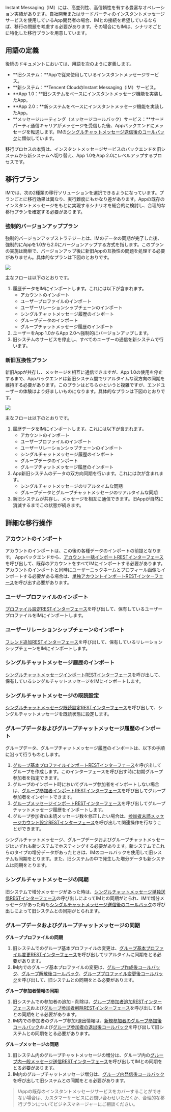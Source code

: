 Instant Messaging（IM）には、高並列性、高信頼性を有する豊富なオペレーション実績があります。自社開発またはサードパーティのインスタントメッセージサービスを使用しているApp開発者の場合、IMとの接続を希望しているならば、移行の問題を考慮する必要があります。その場合にもIMは、シナリオごとに特化した移行プランを用意しています。

## 用語の定義

後続のドキュメントにおいては、用語を次のように定義します。

- **旧システム：**Appで従来使用しているインスタントメッセージサービス。
- **新システム：**Tencent CloudのInstant Messaging（IM）サービス。
- **App 1.0：**旧システムをベースにインスタントメッセージ機能を実装したApp。
- **App 2.0：**新システムをベースにインスタントメッセージ機能を実装したApp。
- **メッセージルーティング（メッセージコールバック）サービス：**サードパーティ通信キャリアがメッセージを受信した後、Appバックエンドにメッセージを転送します。IMの[シングルチャットメッセージ送信後のコールバック](https://intl.cloud.tencent.com/document/product/1047/34365)に類似しています。

移行プロセスの本質は、インスタントメッセージサービスのバックエンドを旧システムから新システムへ切り替え、App 1.0をApp 2.0にレベルアップするプロセスです。

## 移行プラン

IMでは、次の2種類の移行ソリューションを選択できるようになっています。プランごとに移行効果は異なり、実行難度にもかなり差があります。Appの既存のインスタントメッセージをもとに実現するシナリオを総合的に検討し、合理的な移行プランを確定する必要があります。

### 強制的バージョンアッププラン

強制的バージョンアップストラテジーとは、IMのデータの同期が完了した後、強制的にAppを1.0から2.0にバージョンアップする方式を指します。このプランの実施は簡単で、バージョンアップ後に新旧Appの互換性の問題を処理する必要がありません。具体的なプランは下図のとおりです。

![](https://main.qcloudimg.com/raw/e37a5686c81c73827c20312169c3ecc0.png)

主なフローは以下のとおりです。

1. 履歴データをIMにインポートします。これには以下が含まれます。
   - アカウントのインポート
   - ユーザープロファイルのインポート
   - ユーザーリレーションシップチェーンのインポート
   - シングルチャットメッセージ履歴のインポート
   - グループデータのインポート
   - グループチャットメッセージ履歴のインポート
2. ユーザーをApp 1.0からApp 2.0へ強制的にバージョンアップします。
3. 旧システムのサービスを停止し、すべてのユーザーの通信を新システムで行います。

### 新旧互換性プラン

新旧Appが共存し、メッセージを相互に通信できますが、App 1.0の使用を停止するまで、Appバックエンドは新旧システム間でリアルタイムな双方向の同期を維持する必要があります。このプランはどちらかというと複雑ですが、エンドユーザーの体験はより好ましいものになります。具体的なプランは下図のとおりです。

![](https://main.qcloudimg.com/raw/3b19fed85458fa96ae7110fea8cb8e41.png)

主なフローは以下のとおりです。

1. 履歴データをIMにインポートします。これには以下が含まれます。
   - アカウントのインポート
   - ユーザープロファイルのインポート
   - ユーザーリレーションシップチェーンのインポート
   - シングルチャットメッセージ履歴のインポート
   - グループデータのインポート
   - グループチャットメッセージ履歴のインポート
2. App新旧システムのデータの双方向同期を行います。これには次が含まれます。
   - シングルチャットメッセージのリアルタイムな同期
   - グループデータとグループチャットメッセージのリアルタイムな同期
3. 新旧システムが共存し、メッセージを相互に通信できます。旧Appが自然に消滅するまでこの状態が続きます。

## 詳細な移行操作

### アカウントのインポート

アカウントのインポートは、この後の各種データのインポートの前提となります。
Appバックエンドから、[アカウント一括インポートRESTインターフェース](https://intl.cloud.tencent.com/document/product/1047/34954)を呼び出して、既存のアカウントをすべてIMにインポートする必要があります。アカウントのインポートと同時にユーザーニックネームとプロフィール画像もインポートする必要がある場合は、[単独アカウントインポートRESTインターフェース](https://intl.cloud.tencent.com/document/product/1047/34953)を呼び出す必要があります。

### ユーザープロファイルのインポート

[プロファイル設定RESTインターフェース](https://intl.cloud.tencent.com/document/product/1047/34916)を呼び出して、保有しているユーザープロファイルをIMにインポートします。

### ユーザーリレーションシップチェーンのインポート

[フレンド追加RESTインターフェース](https://intl.cloud.tencent.com/document/product/1047/34902)を呼び出して、保有しているリレーションシップチェーンをIMにインポートします。

### シングルチャットメッセージ履歴のインポート

[シングルチャットメッセージインポートRESTインターフェース](https://intl.cloud.tencent.com/document/product/1047/35014)を呼び出して、保有しているシングルチャットメッセージをIMにインポートします。

### シングルチャットメッセージの既読設定

[シングルチャットメッセージ既読設定RESTインターフェース](https://intl.cloud.tencent.com/document/product/1047/38996)を呼び出して、シングルチャットメッセージを既読状態に設定します。

### グループデータおよびグループチャットメッセージ履歴のインポート

グループデータ、グループチャットメッセージ履歴のインポートは、以下の手順に沿って行うものとします。

1. [グループ基本プロファイルインポートRESTインターフェース](https://intl.cloud.tencent.com/document/product/1047/34967)を呼び出してグループを作成します。このインターフェースを呼び出す時に初期グループ参加者を指定できます。
2. グループのインポート時においてグループ参加者をインポートしない場合は、[グループ参加者インポートRESTインターフェース](https://intl.cloud.tencent.com/document/product/1047/34969)を呼び出してグループ参加者をインポートできます。
3. [グループメッセージインポートRESTインターフェース](https://intl.cloud.tencent.com/document/product/1047/34968)を呼び出してグループチャットメッセージ履歴をインポートします。
4. グループ参加者の未読メッセージ数を修正したい場合は、[参加者未読メッセージカウント設定RESTインターフェース](https://intl.cloud.tencent.com/document/product/1047/34909)を呼び出して関連操作を行なうことができます。

シングルチャットメッセージ、グループデータおよびグループチャットメッセージはいずれも新システムでホスティングする必要があります。新システムでこれらのタイプの増分データがあったときは、IMのコールバックを使用して旧システムも同期をとります。また、旧システムの中で発生した増分データも新システムは同期をとります。

### シングルチャットメッセージの同期

旧システムで増分メッセージがあった時は、[シングルチャットメッセージ単独送信RESTインターフェース](https://intl.cloud.tencent.com/document/product/1047/34919)の呼び出しによってIMとの同期がとられ、IMで増分メッセージがあった時も[シングルチャットメッセージ送信後のコールバック](https://intl.cloud.tencent.com/document/product/1047/34365)の呼び出しによって旧システムとの同期がとられます。

### グループデータおよびグループチャットメッセージの同期

**グループプロファイルの同期**

1. 旧システムでのグループ基本プロファイルの変更は、[グループ基本プロファイル変更RESTインターフェース](https://intl.cloud.tencent.com/document/product/1047/34962)を呼び出してリアルタイムに同期をとる必要があります。
2. IM内でのグループ基本プロファイルの変更は、[グループ作成後コールバック](https://intl.cloud.tencent.com/document/product/1047/34369)、[グループ解散後コールバック](https://intl.cloud.tencent.com/document/product/1047/34377)、[グループプロファイル変更後コールバック](https://intl.cloud.tencent.com/document/product/1047/34378)を呼び出して、旧システムとの同期をとる必要があります。

**グループ参加者情報の同期**

1. 旧システムでの参加者の追加・削除は、[グループ参加者追加RESTインターフェース](https://intl.cloud.tencent.com/document/product/1047/34962)および[グループ参加者削除RESTインターフェース](https://intl.cloud.tencent.com/document/product/1047/34949)を呼び出してIMとの同期をとる必要があります。
2. IM内での参加者のグループ参加/退出情報は、[新規参加者のグループ参加後コールバック](https://intl.cloud.tencent.com/document/product/1047/34372)および[グループ参加者の退出後コールバック](https://intl.cloud.tencent.com/document/product/1047/34373)を呼び出して旧システムとの同期をとる必要があります。

**グループメッセージの同期**

1. 旧システム内のグループチャットメッセージの増分は、グループ内の[グループ内一般メッセージ送信RESTインターフェース](https://intl.cloud.tencent.com/document/product/1047/34959)を呼び出してIMとの同期をとる必要があります。
2. IM内のグループチャットメッセージ増分は、[グループ内発信後コールバック](https://intl.cloud.tencent.com/document/product/1047/34375)を呼び出して旧システムとの同期をとる必要があります。

>!Appの既存のインスタントメッセージサービスをカバーすることができない場合は、カスタマーサービスにお問い合わせいただくか、合理的な移行プランについてビジネスマネージャーにご相談ください。
